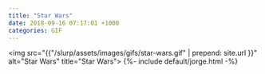 ```yaml
---
title: "Star Wars"
date: 2018-09-16 07:17:01 +1000
categories: GIF
---
```


<img src="{{"/slurp/assets/images/gifs/star-wars.gif" | prepend: site.url }}"
alt="Star Wars" title="Star Wars"> {%- include default/jorge.html -%}
